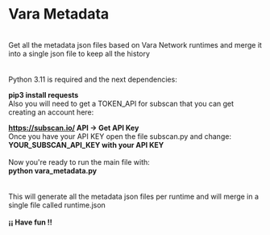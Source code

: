 # Vara Metadata<br>
<br>
Get all the metadata json files based on Vara Network runtimes and merge it into a single json file to keep all the history<br>
<br>
<br>
Python 3.11 is required and the next dependencies:<br>

**pip3 install requests**
<br>
Also you will need to get a TOKEN_API for subscan that you can get creating an account here:<br>

**https://subscan.io/ 
API -> Get API Key**
<br>
Once you have your API KEY open the file subscan.py and change:<br>
**YOUR_SUBSCAN_API_KEY with your API KEY**<br>
<br>
Now you're ready to run the main file with:<br>
**python vara_metadata.py**<br>
<br>
<br>
This will generate all the metadata json files per runtime and will merge in a single file called runtime.json<br>
<br>
**¡¡ Have fun !!**
